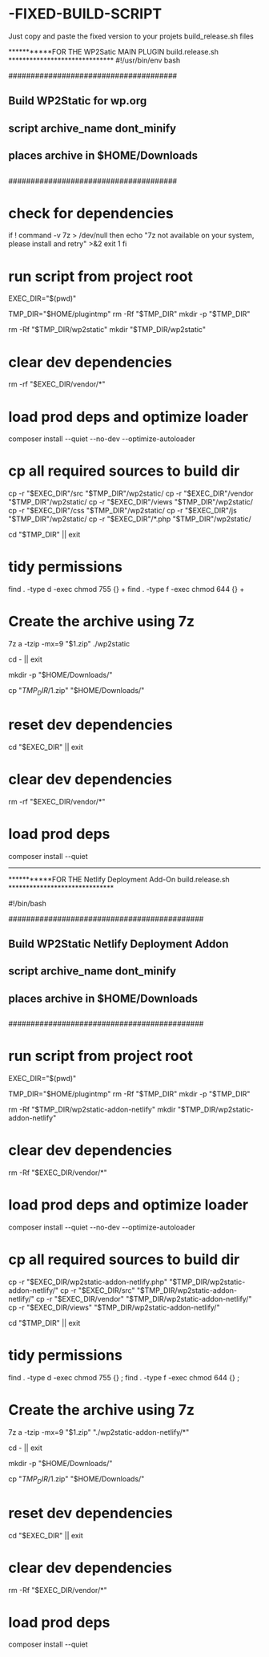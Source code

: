 # -FIXED-BUILD-SCRIPT
Just copy and paste the fixed version to your projets build_release.sh files



***********FOR THE WP2Satic MAIN PLUGIN build.release.sh ******************************
#!/usr/bin/env bash

######################################
##
## Build WP2Static for wp.org
##
## script archive_name dont_minify
##
## places archive in $HOME/Downloads
##
######################################

# check for dependencies
if ! command -v 7z > /dev/null
then
    echo "7z not available on your system, please install and retry" >&2
    exit 1
fi

# run script from project root
EXEC_DIR="$(pwd)"

TMP_DIR="$HOME/plugintmp"
rm -Rf "$TMP_DIR"
mkdir -p "$TMP_DIR"

rm -Rf "$TMP_DIR/wp2static"
mkdir "$TMP_DIR/wp2static"

# clear dev dependencies
rm -rf "$EXEC_DIR/vendor/*"
# load prod deps and optimize loader
composer install --quiet --no-dev --optimize-autoloader

# cp all required sources to build dir
cp -r "$EXEC_DIR"/src "$TMP_DIR"/wp2static/
cp -r "$EXEC_DIR"/vendor "$TMP_DIR"/wp2static/
cp -r "$EXEC_DIR"/views "$TMP_DIR"/wp2static/
cp -r "$EXEC_DIR"/css "$TMP_DIR"/wp2static/
cp -r "$EXEC_DIR"/js "$TMP_DIR"/wp2static/
cp -r "$EXEC_DIR"/*.php "$TMP_DIR"/wp2static/

cd "$TMP_DIR" || exit

# tidy permissions
find . -type d -exec chmod 755 {} +
find . -type f -exec chmod 644 {} +

# Create the archive using 7z
7z a -tzip -mx=9 "$1.zip" ./wp2static

cd - || exit

mkdir -p "$HOME/Downloads/"

cp "$TMP_DIR/$1.zip" "$HOME/Downloads/"

# reset dev dependencies
cd "$EXEC_DIR" || exit
# clear dev dependencies
rm -rf "$EXEC_DIR/vendor/*"
# load prod deps
composer install --quiet



-------------------------------------------------------------------------------------------------------------------------------------------------------------------------------------------------------------------------------------------------------------------



***********FOR THE Netlify Deployment Add-On build.release.sh ******************************



#!/bin/bash

############################################
##
## Build WP2Static Netlify Deployment Addon
##
## script archive_name dont_minify
##
## places archive in $HOME/Downloads
##
############################################

# run script from project root
EXEC_DIR="$(pwd)"

TMP_DIR="$HOME/plugintmp"
rm -Rf "$TMP_DIR"
mkdir -p "$TMP_DIR"

rm -Rf "$TMP_DIR/wp2static-addon-netlify"
mkdir "$TMP_DIR/wp2static-addon-netlify"

# clear dev dependencies
rm -Rf "$EXEC_DIR/vendor/*"
# load prod deps and optimize loader
composer install --quiet --no-dev --optimize-autoloader

# cp all required sources to build dir
cp -r "$EXEC_DIR/wp2static-addon-netlify.php" "$TMP_DIR/wp2static-addon-netlify/"
cp -r "$EXEC_DIR/src" "$TMP_DIR/wp2static-addon-netlify/"
cp -r "$EXEC_DIR/vendor" "$TMP_DIR/wp2static-addon-netlify/"
cp -r "$EXEC_DIR/views" "$TMP_DIR/wp2static-addon-netlify/"

cd "$TMP_DIR" || exit

# tidy permissions
find . -type d -exec chmod 755 {} \;
find . -type f -exec chmod 644 {} \;

# Create the archive using 7z
7z a -tzip -mx=9 "$1.zip" "./wp2static-addon-netlify/*"

cd - || exit

mkdir -p "$HOME/Downloads/"

cp "$TMP_DIR/$1.zip" "$HOME/Downloads/"

# reset dev dependencies
cd "$EXEC_DIR" || exit
# clear dev dependencies
rm -Rf "$EXEC_DIR/vendor/*"
# load prod deps
composer install --quiet






















